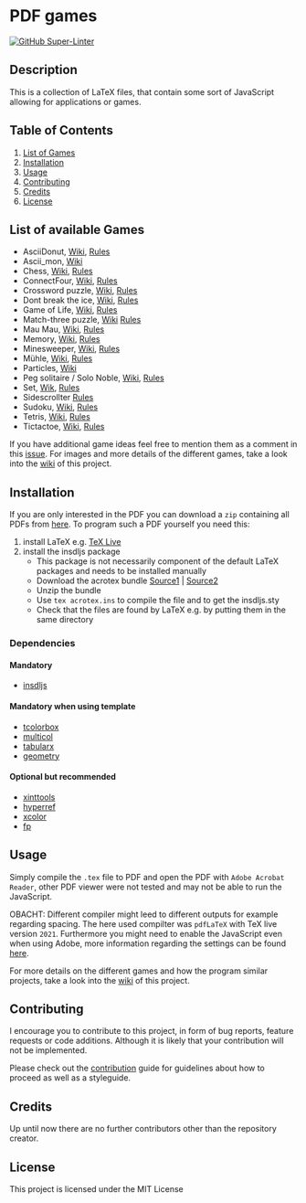 # PDF games

[![GitHub Super-Linter](https://github.com/rwarnking/pdf-games/workflows/Lint%20Code%20Base/badge.svg)](https://github.com/marketplace/actions/super-linter)

## Description
This is a collection of LaTeX files, that contain some sort of JavaScript
allowing for applications or games.

## Table of Contents
1. [List of Games](#list-of-available-games)
1. [Installation](#installation)
2. [Usage](#usage)
3. [Contributing](#contributing)
4. [Credits](#credits)
4. [License](#license)

## List of available Games

- AsciiDonut, [Wiki](https://github.com/rwarnking/pdf-games/wiki/ASCII-Donut), [Rules](https://www.a1k0n.net/2011/07/20/donut-math.html)
- Ascii_mon, [Wiki](https://github.com/rwarnking/pdf-games/wiki/Asciimon)
- Chess, [Wiki](https://github.com/rwarnking/pdf-games/wiki/Chess), [Rules](https://en.wikipedia.org/wiki/Chess)
- ConnectFour, [Wiki](https://github.com/rwarnking/pdf-games/wiki/Connect-Four), [Rules](https://en.wikipedia.org/wiki/Connect_Four)
- Crossword puzzle, [Wiki](https://github.com/rwarnking/pdf-games/wiki/Crossword), [Rules](https://en.wikipedia.org/wiki/Crossword)
- Dont break the ice, [Wiki](https://github.com/rwarnking/pdf-games/wiki/Don't-break-the-ice), [Rules](https://en.wikipedia.org/wiki/Don%27t_Break_the_Ice)
- Game of Life, [Wiki](https://github.com/rwarnking/pdf-games/wiki/Game-of-life), [Rules](https://en.wikipedia.org/wiki/Conway%27s_Game_of_Life)
- Match-three puzzle, [Wiki](https://github.com/rwarnking/pdf-games/wiki/Match-Three) [Rules](https://en.wikipedia.org/wiki/Tile-matching_video_game)
- Mau Mau, [Wiki](https://github.com/rwarnking/pdf-games/wiki/Mau-Mau), [Rules](https://en.wikipedia.org/wiki/Mau-Mau_(card_game))
- Memory, [Wiki](https://github.com/rwarnking/pdf-games/wiki/Memory), [Rules](https://en.wikipedia.org/wiki/Concentration_(card_game))
- Minesweeper, [Wiki](https://github.com/rwarnking/pdf-games/wiki/Minesweeper), [Rules](https://en.wikipedia.org/wiki/Minesweeper_(video_game))
- Mühle, [Wiki](https://github.com/rwarnking/pdf-games/wiki/Mills), [Rules](https://en.wikipedia.org/wiki/Nine_men%27s_morris)
- Particles, [Wiki](https://github.com/rwarnking/pdf-games/wiki/Particles)
- Peg solitaire / Solo Noble, [Wiki](https://github.com/rwarnking/pdf-games/wiki/Peg-Solitaire), [Rules](https://en.wikipedia.org/wiki/Peg_solitaire)
- Set, [Wik](https://github.com/rwarnking/pdf-games/wiki/Set), [Rules](https://en.wikipedia.org/wiki/Set_(card_game))
- Sidescrollter [Rules](https://en.wikipedia.org/wiki/Techno_Kitten_Adventure)
- Sudoku, [Wiki](https://github.com/rwarnking/pdf-games/wiki/Sudoku), [Rules](https://en.wikipedia.org/wiki/Sudoku)
- Tetris, [Wiki](https://github.com/rwarnking/pdf-games/wiki/Tetris), [Rules](https://en.wikipedia.org/wiki/Tetris)
- Tictactoe, [Wiki](https://github.com/rwarnking/pdf-games/wiki/Tic-Tac-Toe), [Rules](https://en.wikipedia.org/wiki/Tic-tac-toe)

If you have additional game ideas feel free to mention them as a comment in this
[issue](https://github.com/rwarnking/pdf-games/issues/6).
For images and more details of the different games,
take a look into the [wiki](https://github.com/rwarnking/pdf-games/wiki) of this project.

## Installation

If you are only interested in the PDF you can download a `zip` containing all PDFs from
[here](github.com/rwarnking/pdf-games/releases/latest).
To program such a PDF yourself you need this:

1. install LaTeX e.g. [TeX Live](https://www.tug.org/texlive/)
2. install the insdljs package
    * This package is not necessarily component of the default LaTeX packages and needs to be
        installed manually
    * Download the acrotex bundle [Source1](https://ctan.org/pkg/insdljs) | [Source2](http://www.math.uakron.edu/~dpstory/webeq.html)
    * Unzip the bundle
    * Use `tex acrotex.ins` to compile the file and to get the insdljs.sty
    * Check that the files are found by LaTeX e.g. by putting them in the same directory

### Dependencies

#### Mandatory
- [insdljs](https://ctan.org/pkg/insdljs)

#### Mandatory when using template
- [tcolorbox](https://www.ctan.org/pkg/tcolorbox)
- [multicol](https://www.ctan.org/pkg/multicol)
- [tabularx](https://www.ctan.org/pkg/tabularx)
- [geometry](https://www.ctan.org/pkg/geometry)

#### Optional but recommended
- [xinttools](https://www.ctan.org/pkg/xint)
- [hyperref](https://www.ctan.org/pkg/hyperref)
- [xcolor](https://www.ctan.org/pkg/xcolor)
- [fp](https://www.ctan.org/pkg/fp)

## Usage

Simply compile the `.tex` file to PDF and open the PDF with `Adobe Acrobat Reader`,
other PDF viewer were not tested and may not be able to run the JavaScript.

OBACHT: Different compiler might leed to different outputs for example regarding spacing.
The here used compilter was `pdfLaTeX` with TeX live version `2021`.
Furthermore you might need to enable the JavaScript even when using Adobe,
more information regarding the settings can be found
[here](https://github.com/rwarnking/pdf-games/wiki).

For more details on the different games and how the program similar projects,
take a look into the [wiki](https://github.com/rwarnking/pdf-games/wiki) of this project.

## Contributing

I encourage you to contribute to this project, in form of bug reports, feature requests
or code additions. Although it is likely that your contribution will not be implemented.

Please check out the [contribution](docs/CONTRIBUTING.md) guide for guidelines about how to proceed
as well as a styleguide.

## Credits
Up until now there are no further contributors other than the repository creator.

## License
This project is licensed under the MIT License
